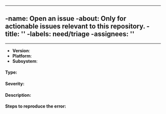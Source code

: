 ----
-name: Open an issue
-about: Only for actionable issues relevant to this repository.
-title: ''
-labels: need/triage
-assignees: ''
-
----

<!--
Thank you for reporting an issue.

This issue tracker is for bugs found within the JavaScript implementation of IPFS.

If you are asking a question about how to use IPFS, please ask on https://discuss.ipfs.io

Otherwise please fill in as much of the template below as possible.

Version: output of `jsipfs version --all` if using the CLI or `ipfs.version((err, version) => {})` if using the instance.

Platform: output of `uname -a` (UNIX), or version and 32 or 64-bit (Windows). If using in a Browser, please share the browser version as well.

Subsystem: if known, please specify affected core module name (e.g Bitswap, libp2p, etc).

If possible, please provide code that demonstrates the problem, keeping it as
simple and free of external dependencies as you are able.
-->

- **Version**:
- **Platform**:
- **Subsystem**:

<!-- Bug, Feature, Question, Enhancement, Etc -->
#### Type:

<!--
One of following:
  Critical - System crash, application panic.
  High - The main functionality of the application does not work, API breakage, repo format breakage, etc.
  Medium - A non-essential functionality does not work, performance issues, etc.
  Low - An optional functionality does not work.
  Very Low - Translation or documentation mistake. Something that won't give anyone a bad day.
-->
#### Severity:

#### Description:

#### Steps to reproduce the error:

<!--
This is for you! Please read, and then delete this text before posting it.
The js-ipfs issues are only for bug reports and directly actionable features.

Read https://github.com/ipfs/community/blob/master/CONTRIBUTING.md#reporting-issues if your issue doesn't fit either of those categories.
-->
